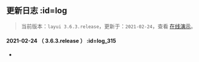 ## 更新日志   :id=log

> 当前版本：`layui 3.6.3.release`，更新于：`2021-02-24`，查看 [在线演示](http://layui.pearadmin.com)。
> 
#### 2021-02-24 （ 3.6.3.release ）   :id=log_315

- 
